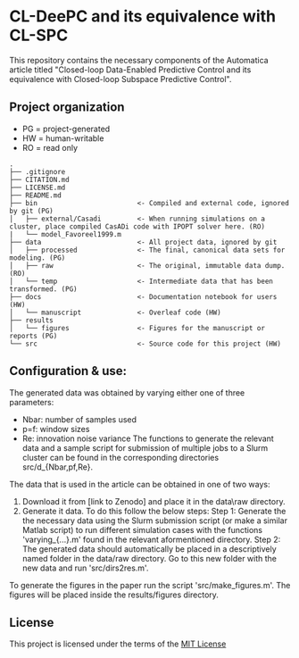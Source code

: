 # CL-DeePC and its equivalence with CL-SPC
This repository contains the necessary components of the Automatica article titled "Closed-loop Data-Enabled Predictive Control and its equivalence with Closed-loop Subspace Predictive Control".

## Project organization
- PG = project-generated
- HW = human-writable
- RO = read only
```
.
├── .gitignore
├── CITATION.md
├── LICENSE.md
├── README.md
├── bin                         <- Compiled and external code, ignored by git (PG)
│   ├── external/Casadi         <- When running simulations on a cluster, place compiled CasADi code with IPOPT solver here. (RO)
|   └── model_Favoreel1999.m    
├── data                        <- All project data, ignored by git
│   ├── processed               <- The final, canonical data sets for modeling. (PG)
│   ├── raw                     <- The original, immutable data dump. (RO)
│   └── temp                    <- Intermediate data that has been transformed. (PG)
├── docs                        <- Documentation notebook for users (HW)
│   └── manuscript              <- Overleaf code (HW)
├── results         
│   └── figures                 <- Figures for the manuscript or reports (PG)
└── src                         <- Source code for this project (HW)

```
## Configuration & use:
The generated data was obtained by varying either one of three parameters:
- Nbar: number of samples used
- p=f:  window sizes
- Re:   innovation noise variance
The functions to generate the relevant data and a sample script for submission of multiple jobs to a Slurm cluster can be found in the corresponding directories src/d_{Nbar,pf,Re}.

The data that is used in the article can be obtained in one of two ways:
1. Download it from [link to Zenodo] and place it in the data\raw directory.
2. Generate it data. To do this follow the below steps:
    Step 1: Generate the the necessary data using the Slurm submission script (or make a similar Matlab script) to run different simulation cases with the functions 'varying_{...}.m' found in the relevant aformentioned directory.
    Step 2: The generated data should automatically be placed in a descriptively named folder in the data/raw directory. Go to this new folder with the new data and run 'src/dirs2res.m'.

To generate the figures in the paper run the script 'src/make_figures.m'. The figures will be placed inside the results/figures directory.

## License

This project is licensed under the terms of the [MIT License](/LICENSE.md)

